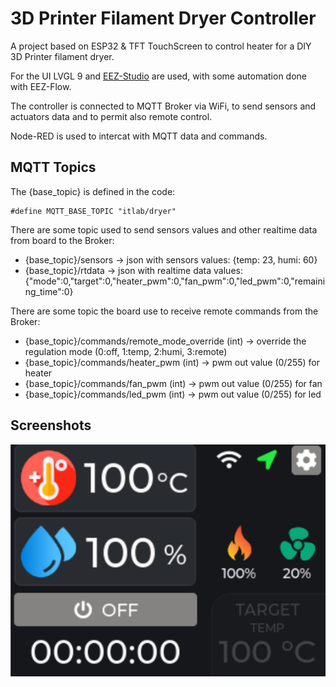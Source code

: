 3D Printer Filament Dryer Controller  
=========================================

A project based on ESP32 & TFT TouchScreen to control heater for a DIY 3D Printer filament dryer.

For the UI  LVGL 9 and [EEZ-Studio](https://github.com/eez-open/studio) are used, with some automation done with EEZ-Flow.

The controller is connected to MQTT Broker via WiFi, to send sensors and actuators data and to permit also remote control.

Node-RED is used to intercat with MQTT data and commands.



## MQTT Topics

The {base_topic} is defined in the code: 
```
#define MQTT_BASE_TOPIC "itlab/dryer"
```

There are some topic used to send sensors values and other realtime data from board to the Broker:
- {base_topic}/sensors -> json with sensors values: {temp: 23, humi: 60}
- {base_topic}/rtdata  -> json with realtime data values: {"mode":0,"target":0,"heater_pwm":0,"fan_pwm":0,"led_pwm":0,"remaining_time":0}



There are some topic the board use to receive remote commands from the Broker:
- {base_topic}/commands/remote_mode_override     (int) -> override the regulation mode (0:off, 1:temp, 2:humi, 3:remote)
- {base_topic}/commands/heater_pwm               (int) -> pwm out value (0/255) for heater
- {base_topic}/commands/fan_pwm                  (int) -> pwm out value (0/255) for fan
- {base_topic}/commands/led_pwm                  (int) -> pwm out value (0/255) for led


## Screenshots

![screenshot](docs/screenshot1.png)